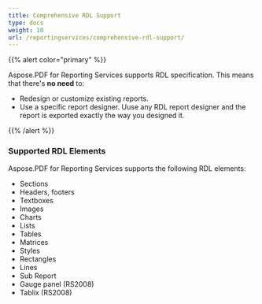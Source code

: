 ```yaml
---
title: Comprehensive RDL Support
type: docs
weight: 10
url: /reportingservices/comprehensive-rdl-support/
---
```


{{% alert color="primary" %}} 

Aspose.PDF for Reporting Services supports RDL specification. 
This means that there's **no need** to:

- Redesign or customize existing reports.
- Use a specific report designer. Uuse any RDL report designer and the report is exported exactly the way you designed it.

{{% /alert %}} 
### **Supported RDL Elements**
Aspose.PDF for Reporting Services supports the following RDL elements:

- Sections
- Headers, footers
- Textboxes
- Images
- Charts
- Lists
- Tables
- Matrices
- Styles
- Rectangles
- Lines
- Sub Report
- Gauge panel (RS2008)
- Tablix (RS2008)
